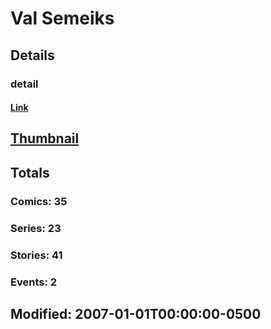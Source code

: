 # Val  Semeiks 
## Details
### detail
#### [Link](http://marvel.com/comics/creators/4523/val_semeiks?utm_campaign=apiRef&utm_source=225578a89fc76f3d20fbffda5d17a88d)
## [Thumbnail](http://i.annihil.us/u/prod/marvel/i/mg/7/60/4bb587849e5c7.jpg)
## Totals
### Comics: 35
### Series: 23
### Stories: 41
### Events: 2
## Modified: 2007-01-01T00:00:00-0500